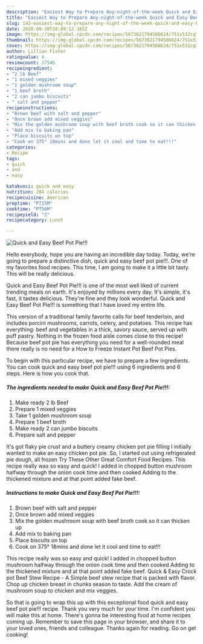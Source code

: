 ```yaml
---
description: "Easiest Way to Prepare Any-night-of-the-week Quick and Easy Beef Pot Pie!!!"
title: "Easiest Way to Prepare Any-night-of-the-week Quick and Easy Beef Pot Pie!!!"
slug: 142-easiest-way-to-prepare-any-night-of-the-week-quick-and-easy-beef-pot-pie
date: 2020-09-30T20:09:12.165Z
image: https://img-global.cpcdn.com/recipes/5673621794586624/751x532cq70/quick-and-easy-beef-pot-pie-recipe-main-photo.jpg
thumbnail: https://img-global.cpcdn.com/recipes/5673621794586624/751x532cq70/quick-and-easy-beef-pot-pie-recipe-main-photo.jpg
cover: https://img-global.cpcdn.com/recipes/5673621794586624/751x532cq70/quick-and-easy-beef-pot-pie-recipe-main-photo.jpg
author: Lillian Fisher
ratingvalue: 4
reviewcount: 37546
recipeingredient:
- "2 lb Beef"
- "1 mixed veggies"
- "1 golden mushroom soup"
- "1 beef broth"
- "2 can jumbo biscuits"
- " salt and pepper"
recipeinstructions:
- "Brown beef with salt and pepper"
- "Once brown add mixed veggies"
- "Mix the golden mushroom soup with beef broth cook so it can thicken up"
- "Add mix to baking pan"
- "Place biscuits on top"
- "Cook on 375° 18mins and done let it cool and time to eat!!!"
categories:
- Recipe
tags:
- quick
- and
- easy

katakunci: quick and easy 
nutrition: 284 calories
recipecuisine: American
preptime: "PT15M"
cooktime: "PT56M"
recipeyield: "2"
recipecategory: Lunch

---
```



![Quick and Easy Beef Pot Pie!!!](https://img-global.cpcdn.com/recipes/5673621794586624/751x532cq70/quick-and-easy-beef-pot-pie-recipe-main-photo.jpg)

Hello everybody, hope you are having an incredible day today. Today, we're going to prepare a distinctive dish, quick and easy beef pot pie!!!. One of my favorites food recipes. This time, I am going to make it a little bit tasty. This will be really delicious.

Quick and Easy Beef Pot Pie!!! is one of the most well liked of current trending meals on earth. It's enjoyed by millions every day. It's simple, it's fast, it tastes delicious. They're fine and they look wonderful. Quick and Easy Beef Pot Pie!!! is something that I have loved my entire life.

This version of a traditional family favorite calls for beef tenderloin, and includes porcini mushrooms, carrots, celery, and potatoes. This recipe has everything: beef and vegetables in a thick, savory sauce, served up with puff pastry. Nothing in the frozen food aisle comes close to this recipe! Because beef pot pie has everything you need for a well-rounded meal there really is no need for a How to Freeze Instant Pot Beef Pot Pies.


To begin with this particular recipe, we have to prepare a few ingredients. You can cook quick and easy beef pot pie!!! using 6 ingredients and 6 steps. Here is how you cook that.

<!--inarticleads1-->

##### The ingredients needed to make Quick and Easy Beef Pot Pie!!!:

1. Make ready 2 lb Beef
1. Prepare 1 mixed veggies
1. Take 1 golden mushroom soup
1. Prepare 1 beef broth
1. Make ready 2 can jumbo biscuits
1. Prepare  salt and pepper


It&#39;s got flaky pie crust and a buttery creamy chicken pot pie filling I initially wanted to make an easy chicken pot pie. So, I started out using refrigerated pie dough, all frozen Try These Other Great Comfort Food Recipes. This recipe really was so easy and quick! I added in chopped button mushroom halfway through the onion cook time and then cooked Adding to the thickened mixture and at that point added fake beef. 

<!--inarticleads2-->

##### Instructions to make Quick and Easy Beef Pot Pie!!!:

1. Brown beef with salt and pepper
1. Once brown add mixed veggies
1. Mix the golden mushroom soup with beef broth cook so it can thicken up
1. Add mix to baking pan
1. Place biscuits on top
1. Cook on 375° 18mins and done let it cool and time to eat!!!


This recipe really was so easy and quick! I added in chopped button mushroom halfway through the onion cook time and then cooked Adding to the thickened mixture and at that point added fake beef. Quick &amp; Easy Crock pot Beef Stew Recipe - A Simple beef stew recipe that is packed with flavor. Chop up chicken breast in chunks season to taste. Add the cream of mushroom soup to chicken and mix veggies. 

So that is going to wrap this up with this exceptional food quick and easy beef pot pie!!! recipe. Thank you very much for your time. I'm confident you will make this at home. There's gonna be interesting food at home recipes coming up. Remember to save this page in your browser, and share it to your loved ones, friends and colleague. Thanks again for reading. Go on get cooking!
